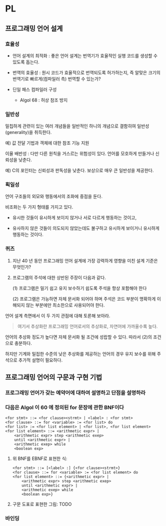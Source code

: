 # PL

## 프로그래밍 언어 설계

### 효율성

- 언어 설계의 최적화 : 좋은 언어 설계는 번역기가 효율적인 실행 코드를 생성할 수 있도록 돕는다.
- 번역의 효율성 : 원시 코드가 효율적으로 번역되도록 허가하는지, 즉 알맞은 크기의 번역기로 빠르게(컴파일러 측) 번역할 수 있는가?

- 딘일 패스 컴파일러 구성
  - Algol 68 : 허상 참조 방지

### 일반성

밀칩하게 관련이 있는 여러 개념들을 일반적인 하니의 개념으로 결함히여 일반성(generality)을 취득한다.

예) 값 전달 기법과 객체에 대한 참조 기능 지원

이율 배반성 : 다만 다른 원칙을 거스르는 위험성이 있다. 언어를 모호하게 만들거나 신뢰성을 낮춘다.

예) C의 포인터는 신뢰성과 판독성을 낮춘다. 보상으로 매우 큰 일반성을 제공한다.

### 획일성

언어 구조들의 외모와 행동에서의 조화에 중점을 둔다.

비조화는 두 가지 형태를 가지고 있다.

- 유시한 것들이 유시하게 보이지 않거나 서로 다르게 행동하는 것이고,

- 유사하지 않은 것들이 의도되지 않았는데도 불구하고 유시하게 보이거니 유시하게 행동하는 것이다.

### 퀴즈

1. 지난 40 년 동안 프로그래밍 언어 설계에 가장 강력하게 영향을 미친 설계 기준은 무엇인가?

2. 프로그램의 주석에 대한 상반된 주장이 다음과 같다.

   (1) 프로그램은 밀기 쉽고 유지 보수하기 쉽도록 주석을 항상 포함해야 한다

   (2) 프로그램은 가능하면 자체 문서화 되어야 하며 주석은 코드 부분이 명확하게 이 해되지 않는 부분에만 최소한으로 사용되어야 한다.

언어 설계 측면에서 이 두 가지 관점에 대해 토론해 보아라.

> 여기서 추상화란 프로그래밍 언어로서의 추상화로, 자연어에 가까울수록 높다.

언어의 추상화 정도가 높다면 자체 문서화 될 조건에 성랍할 수 있다. 따라서 (2)의 조건으로 충분하다.

하지만 기계와 밀접한 수준의 낮은 추상화를 제공하는 언어의 경우 유지 보수를 위해 주석으로 추가적 설명이 필요하다.

## 프로그래밍 언어의 구문과 구현 기법

### 프로그래밍 언어가 갖는 예약어에 대하여 설명하고 단점을 설명하라

### 다음은 Algol 이 60 에 정의된 for 문장에 관한 BNF이다

```bnf
<for stmt> ::= <for clause><strmt> | <label> : <for stmt>
<for clause> ::= for <variable> := <for list> do
<for list> := <for list element> | <for list>, <for list element>
<for list element> ::= <arithmetic expr> |
    <arithmetic expr> step <arithmetic exep>
    until <arithmetic expr> | 
    <arithmetic exep> while
    <boolean exp>
```

1. 위 BNF를 EBNF로 표현한 식:

   ```ebnf
   <for stmt> ::= [<label> :] {<for clause><strmt>}
   <for clause> ::= for <variable> := <for list element> do
   <for list element> ::= {<arithmetic expr> |
       <arithmetic expr> step <arithmetic exep>
       until <arithmetic expr> |
       <arithmetic exep> while
       <boolean exp>}
   ```

2. 구문 도표로 표현한 그림:
TODO

### 바인딩
